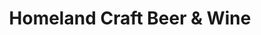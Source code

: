 ---
title: "Homeland Craft Beer & Wine"
url: /batesburg-leesville/homeland-craft-beer-und-wine/
shop: Spirituosen
---
